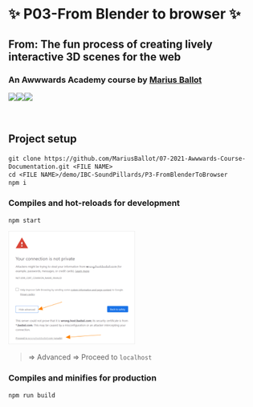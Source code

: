 # ✨ P03-From Blender to browser ✨
## From: The fun process of creating lively interactive 3D scenes for the web
### An Awwwards Academy course by <a target="_blank" href="https://mariusballot.com">Marius Ballot</a>

<div style="display: flex">
    <img src="https://aws1.discourse-cdn.com/standard17/uploads/threejs/original/2X/e/e4f86d2200d2d35c30f7b1494e96b9595ebc2751.png" height="50px">
    <img src="https://upload.wikimedia.org/wikipedia/commons/thumb/9/95/Vue.js_Logo_2.svg/1184px-Vue.js_Logo_2.svg.png" height="50px">
    <img src="https://upload.wikimedia.org/wikipedia/commons/2/25/WebGL_Logo.svg" height="50px">
</div>


## Project setup
```
git clone https://github.com/MariusBallot/07-2021-Awwwards-Course-Documentation.git <FILE NAME>
cd <FILE NAME>/demo/IBC-SoundPillards/P3-FromBlenderToBrowser
npm i
```

### Compiles and hot-reloads for development
```
npm start
```
<img src="../../../misc/yourConnection.png"
     alt="warning page"
     style="width: 50%;
     height: auto;" />
> => Advanced
> => Proceed to `localhost`

### Compiles and minifies for production
```
npm run build
```